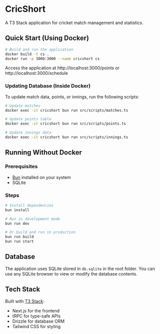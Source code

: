 # CricShort

A T3 Stack application for cricket match management and statistics.

## Quick Start (Using Docker)

```bash
# Build and run the application
docker build -t cs .
docker run -p 3000:3000 --name cricshort cs
```

Access the application at http://localhost:3000/points
or http://localhost:3000/schedule

### Updating Database (Inside Docker)

To update match data, points, or innings, run the following scripts:

```bash
# Update matches
docker exec -it cricshort bun run src/scripts/matches.ts

# Update points table
docker exec -it cricshort bun run src/scripts/points.ts

# Update innings data
docker exec -it cricshort bun run src/scripts/innings.ts
```

## Running Without Docker

### Prerequisites
- [Bun](https://bun.sh) installed on your system
- SQLite

### Steps
```bash
# Install dependencies
bun install

# Run in development mode
bun run dev

# Or build and run in production
bun run build
bun run start
```

## Database

The application uses SQLite stored in `db.sqlite` in the root folder. You can use any SQLite browser to view or modify the database contents.

## Tech Stack

Built with [T3 Stack](https://create.t3.gg/):
- Next.js for the frontend
- tRPC for type-safe APIs
- Drizzle for database ORM
- Tailwind CSS for styling